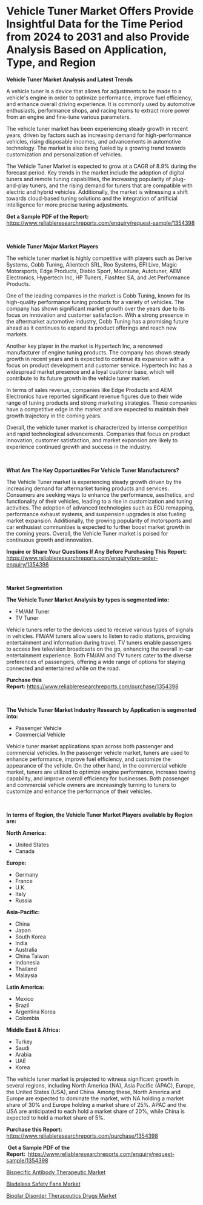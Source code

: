 <p><h1>Vehicle Tuner Market Offers Provide Insightful Data for the Time Period from 2024 to 2031 and also Provide Analysis Based on Application, Type, and Region</h1></p><p><strong>Vehicle Tuner Market Analysis and Latest Trends</strong></p>
<p><p>A vehicle tuner is a device that allows for adjustments to be made to a vehicle's engine in order to optimize performance, improve fuel efficiency, and enhance overall driving experience. It is commonly used by automotive enthusiasts, performance shops, and racing teams to extract more power from an engine and fine-tune various parameters.</p><p>The vehicle tuner market has been experiencing steady growth in recent years, driven by factors such as increasing demand for high-performance vehicles, rising disposable incomes, and advancements in automotive technology. The market is also being fueled by a growing trend towards customization and personalization of vehicles.</p><p>The Vehicle Tuner Market is expected to grow at a CAGR of 8.9% during the forecast period. Key trends in the market include the adoption of digital tuners and remote tuning capabilities, the increasing popularity of plug-and-play tuners, and the rising demand for tuners that are compatible with electric and hybrid vehicles. Additionally, the market is witnessing a shift towards cloud-based tuning solutions and the integration of artificial intelligence for more precise tuning adjustments.</p></p>
<p><strong>Get a Sample PDF of the Report:&nbsp;</strong> <a href="https://www.reliableresearchreports.com/enquiry/request-sample/1354398">https://www.reliableresearchreports.com/enquiry/request-sample/1354398</a></p>
<p>&nbsp;</p>
<p><strong>Vehicle Tuner Major Market Players</strong></p>
<p><p>The vehicle tuner market is highly competitive with players such as Derive Systems, Cobb Tuning, Alientech SRL, Roo Systems, EFI Live, Magic Motorsports, Edge Products, Diablo Sport, Mountune, Autotuner, AEM Electronics, Hypertech Inc, HP Tuners, Flashtec SA, and Jet Performance Products. </p><p>One of the leading companies in the market is Cobb Tuning, known for its high-quality performance tuning products for a variety of vehicles. The company has shown significant market growth over the years due to its focus on innovation and customer satisfaction. With a strong presence in the aftermarket automotive industry, Cobb Tuning has a promising future ahead as it continues to expand its product offerings and reach new markets.</p><p>Another key player in the market is Hypertech Inc, a renowned manufacturer of engine tuning products. The company has shown steady growth in recent years and is expected to continue its expansion with a focus on product development and customer service. Hypertech Inc has a widespread market presence and a loyal customer base, which will contribute to its future growth in the vehicle tuner market.</p><p>In terms of sales revenue, companies like Edge Products and AEM Electronics have reported significant revenue figures due to their wide range of tuning products and strong marketing strategies. These companies have a competitive edge in the market and are expected to maintain their growth trajectory in the coming years.</p><p>Overall, the vehicle tuner market is characterized by intense competition and rapid technological advancements. Companies that focus on product innovation, customer satisfaction, and market expansion are likely to experience continued growth and success in the industry.</p></p>
<p>&nbsp;</p>
<p><strong>What Are The Key Opportunities For Vehicle Tuner Manufacturers?</strong></p>
<p><p>The Vehicle Tuner market is experiencing steady growth driven by the increasing demand for aftermarket tuning products and services. Consumers are seeking ways to enhance the performance, aesthetics, and functionality of their vehicles, leading to a rise in customization and tuning activities. The adoption of advanced technologies such as ECU remapping, performance exhaust systems, and suspension upgrades is also fueling market expansion. Additionally, the growing popularity of motorsports and car enthusiast communities is expected to further boost market growth in the coming years. Overall, the Vehicle Tuner market is poised for continuous growth and innovation.</p></p>
<p><strong>Inquire or Share Your Questions If Any Before Purchasing This Report:</strong> <a href="https://www.reliableresearchreports.com/enquiry/pre-order-enquiry/1354398">https://www.reliableresearchreports.com/enquiry/pre-order-enquiry/1354398</a></p>
<p>&nbsp;</p>
<p><strong>Market Segmentation</strong></p>
<p><strong>The Vehicle Tuner Market Analysis by types is segmented into:</strong></p>
<p><ul><li>FM/AM Tuner</li><li>TV Tuner</li></ul></p>
<p><p>Vehicle tuners refer to the devices used to receive various types of signals in vehicles. FM/AM tuners allow users to listen to radio stations, providing entertainment and information during travel. TV tuners enable passengers to access live television broadcasts on the go, enhancing the overall in-car entertainment experience. Both FM/AM and TV tuners cater to the diverse preferences of passengers, offering a wide range of options for staying connected and entertained while on the road.</p></p>
<p><strong>Purchase this Report:&nbsp;</strong><a href="https://www.reliableresearchreports.com/purchase/1354398">https://www.reliableresearchreports.com/purchase/1354398</a></p>
<p>&nbsp;</p>
<p><strong>The Vehicle Tuner Market Industry Research by Application is segmented into:</strong></p>
<p><ul><li>Passenger Vehicle</li><li>Commercial Vehicle</li></ul></p>
<p><p>Vehicle tuner market applications span across both passenger and commercial vehicles. In the passenger vehicle market, tuners are used to enhance performance, improve fuel efficiency, and customize the appearance of the vehicle. On the other hand, in the commercial vehicle market, tuners are utilized to optimize engine performance, increase towing capability, and improve overall efficiency for businesses. Both passenger and commercial vehicle owners are increasingly turning to tuners to customize and enhance the performance of their vehicles.</p></p>
<p>&nbsp;</p>
<p><strong>In terms of Region, the Vehicle Tuner Market Players available by Region are:</strong></p>
<p>
    <p> <strong> North America: </strong>
        <ul>
            <li>United States</li>
            <li>Canada</li>
        </ul>
        </p> 
    <p> <strong> Europe: </strong>
        <ul>
            <li>Germany</li>
            <li>France</li>
            <li>U.K.</li>
            <li>Italy</li>
            <li>Russia</li>
        </ul>
        </p> 
    <p> <strong> Asia-Pacific: </strong>
        <ul>
            <li>China</li>
            <li>Japan</li>
            <li>South Korea</li>
            <li>India</li>
            <li>Australia</li>
            <li>China Taiwan</li>
            <li>Indonesia</li>
            <li>Thailand</li>
            <li>Malaysia</li>
        </ul>
        </p> 
    <p> <strong> Latin America: </strong>
        <ul>
            <li>Mexico</li>
            <li>Brazil</li>
            <li>Argentina Korea</li>
            <li>Colombia</li>
        </ul>
        </p> 
    <p> <strong> Middle East & Africa: </strong>
        <ul>
            <li>Turkey</li>
            <li>Saudi</li>
            <li>Arabia</li>
            <li>UAE</li>
            <li>Korea</li>
        </ul>
    </p>
    </p>
<p><p>The vehicle tuner market is projected to witness significant growth in several regions, including North America (NA), Asia Pacific (APAC), Europe, the United States (USA), and China. Among these, North America and Europe are expected to dominate the market, with NA holding a market share of 30% and Europe holding a market share of 25%. APAC and the USA are anticipated to each hold a market share of 20%, while China is expected to hold a market share of 5%.</p></p>
<p><strong>Purchase this Report: </strong><a href="https://www.reliableresearchreports.com/purchase/1354398">https://www.reliableresearchreports.com/purchase/1354398</a></p>
<p>&nbsp;<strong>Get a Sample PDF of the Report:&nbsp;&nbsp;</strong><a href="https://www.reliableresearchreports.com/enquiry/request-sample/1354398">https://www.reliableresearchreports.com/enquiry/request-sample/1354398</a></p>
<p><strong></strong></p>
<p><p><a href="https://view.publitas.com/reportprime-1/bispecific-antibody-therapeutic-market-size-reflecting-a-forecast-till-2030-market-by-type-by-application-and-by-geography/">Bispecific Antibody Therapeutic Market</a></p><p><a href="https://view.publitas.com/reportprime-1/bladeless-safety-fans-market-size-growth-and-forecast-from-2023-2030/">Bladeless Safety Fans Market</a></p><p><a href="https://view.publitas.com/reportprime-1/bipolar-disorder-therapeutics-drugs-market-size-growing-and-forecasted-for-period-from-2023-2030-and-provides-complete-market-analysis-of-this-market/">Bipolar Disorder Therapeutics Drugs Market</a></p></p>